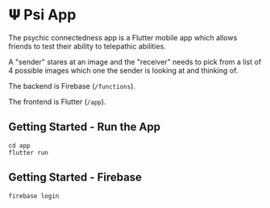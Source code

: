# 𝚿 Psi App

The psychic connectedness app is a Flutter mobile app which allows friends to test their ability to telepathic abilities.

A "sender" stares at an image and the "receiver" needs to pick from a list of 4 possible images which one the sender is looking at and thinking of.

The backend is Firebase (`/functions`).

The frontend is Flutter (`/app`).

## Getting Started - Run the App

```
cd app
flutter run
```

## Getting Started - Firebase

```
firebase login 
```



